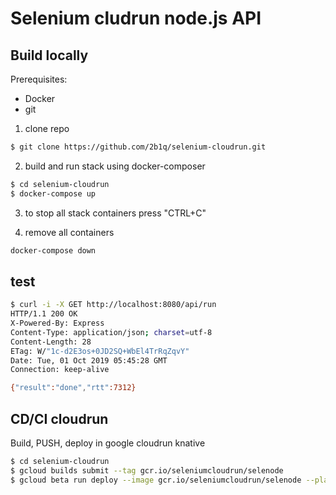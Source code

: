 # Selenium cludrun node.js API

## Build locally

Prerequisites:

- Docker
- git

1. clone repo

```sh
$ git clone https://github.com/2b1q/selenium-cloudrun.git
```

2. build and run stack using docker-composer

```sh
$ cd selenium-cloudrun
$ docker-compose up

```

3. to stop all stack containers press "CTRL+C"

4. remove all containers

```sh
docker-compose down
```

## test

```sh
$ curl -i -X GET http://localhost:8080/api/run
HTTP/1.1 200 OK
X-Powered-By: Express
Content-Type: application/json; charset=utf-8
Content-Length: 28
ETag: W/"1c-d2E3os+0JD2SQ+WbEl4TrRqZqvY"
Date: Tue, 01 Oct 2019 05:45:28 GMT
Connection: keep-alive

{"result":"done","rtt":7312}
```

## CD/CI cloudrun

Build, PUSH, deploy in google cloudrun knative

```sh
$ cd selenium-cloudrun
$ gcloud builds submit --tag gcr.io/seleniumcloudrun/selenode
$ gcloud beta run deploy --image gcr.io/seleniumcloudrun/selenode --platform managed

```
